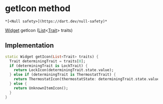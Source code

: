


# getIcon method




    *[<Null safety>](https://dart.dev/null-safety)*




[Widget](https://api.flutter.dev/flutter/widgets/Widget-class.html) getIcon
([List](https://api.flutter.dev/flutter/dart-core/List-class.html)&lt;[Trait](https://yonomi.co/yonomi-sdk/Trait-class.html)> traits)








## Implementation

```dart
static Widget getIcon(List<Trait> traits) {
  Trait determiningTrait = traits[0];
  if (determiningTrait is LockTrait) {
    return LockIcon(determiningTrait.state.value);
  } else if (determiningTrait is ThermostatTrait) {
    return ThermostatIcon(thermostatState: determiningTrait.state.value);
  } else {
    return UnknownItemIcon();
  }
}
```







